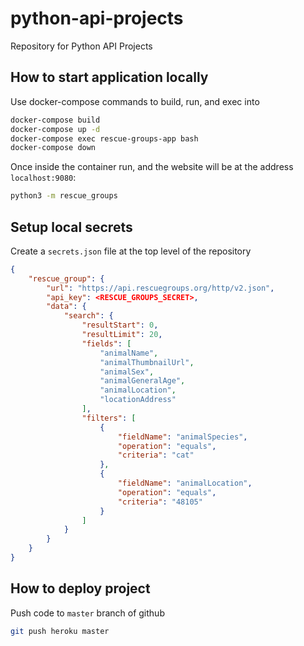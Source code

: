 # python-api-projects
Repository for Python API Projects

## How to start application locally
Use docker-compose commands to build, run, and exec into
```bash
docker-compose build
docker-compose up -d
docker-compose exec rescue-groups-app bash
docker-compose down
```

Once inside the container run, and the website will be at the address `localhost:9080`:
```bash
python3 -m rescue_groups
```

## Setup local secrets
Create a `secrets.json` file at the top level of the repository
```json
{
    "rescue_group": {
        "url": "https://api.rescuegroups.org/http/v2.json",
        "api_key": <RESCUE_GROUPS_SECRET>,
        "data": {
            "search": {
                "resultStart": 0,
                "resultLimit": 20,
                "fields": [
                    "animalName",
                    "animalThumbnailUrl",
                    "animalSex",
                    "animalGeneralAge",
                    "animalLocation",
                    "locationAddress"
                ],
                "filters": [
                    {
                        "fieldName": "animalSpecies",
                        "operation": "equals",
                        "criteria": "cat"
                    },
                    {
                        "fieldName": "animalLocation",
                        "operation": "equals",
                        "criteria": "48105"
                    }
                ]
            }
        }
    }
}
```

## How to deploy project
Push code to `master` branch of github
```bash
git push heroku master
```
